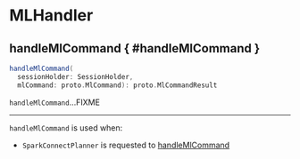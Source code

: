 # MLHandler

## handleMlCommand { #handleMlCommand }

```scala
handleMlCommand(
  sessionHolder: SessionHolder,
  mlCommand: proto.MlCommand): proto.MlCommandResult
```

`handleMlCommand`...FIXME

---

`handleMlCommand` is used when:

* `SparkConnectPlanner` is requested to [handleMlCommand](../server/SparkConnectPlanner.md#handleMlCommand)
